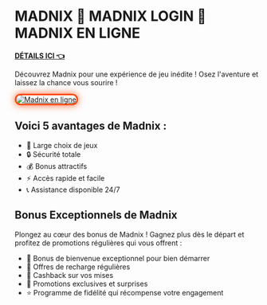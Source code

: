 # MADNIX 💯 MADNIX LOGIN 💯 MADNIX EN LIGNE

[**DÉTAILS ICI 👈**](https://cutt.ly/5reyIbhW)

Découvrez Madnix pour une expérience de jeu inédite ! Osez l'aventure et laissez la chance vous sourire !

<a href="https://cutt.ly/5reyIbhW" title="Madnix en ligne">

<img src="https://i.ibb.co/C3NM0YKw/Screenshot-2.jpg" alt="Madnix en ligne" style="max-width: 100%; border: 3px solid #ff4500; border-radius: 15px; box-shadow: 0px 0px 15px rgba(255, 69, 0, 0.8);">

</a>

## Voici 5 avantages de Madnix :

- 🎉 Large choix de jeux  
- 🔒 Sécurité totale  
- 💰 Bonus attractifs  
- ⚡ Accès rapide et facile  
- 📞 Assistance disponible 24/7

## Bonus Exceptionnels de Madnix

Plongez au cœur des bonus de Madnix ! Gagnez plus dès le départ et profitez de promotions régulières qui vous offrent :

- 💎 Bonus de bienvenue exceptionnel pour bien démarrer  
- 🎁 Offres de recharge régulières  
- 🔄 Cashback sur vos mises  
- 🚀 Promotions exclusives et surprises  
- ⭐ Programme de fidélité qui récompense votre engagement
